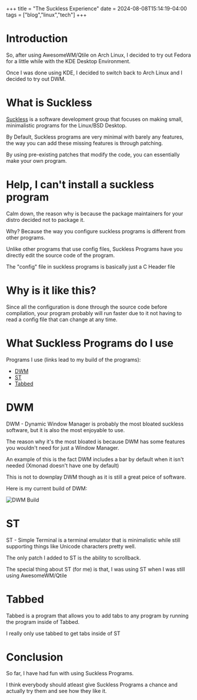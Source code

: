 +++
title = "The Suckless Experience"
date = 2024-08-08T15:14:19-04:00
tags = ["blog","linux","tech"]
+++

# Introduction

So, after using AwesomeWM/Qtile on Arch Linux, I decided to try out Fedora for a little while with the KDE Desktop Environment.

Once I was done using KDE, I decided to switch back to Arch Linux and I decided to try out DWM.

# What is Suckless

[Suckless](https://suckless.org) is a software development group that focuses on making small, minimalistic programs for the Linux/BSD Desktop.

By Default, Suckless programs are very minimal with barely any features, the way you can add these missing features is through patching.

By using pre-existing patches that modify the code, you can essentially make your own program.

# Help, I can't install a suckless program

Calm down, the reason why is because the package maintainers for your distro decided not to package it.

Why? Because the way you configure suckless programs is different from other programs.

Unlike other programs that use config files, Suckless Programs have you directly edit the source code of the program.

The "config" file in suckless programs is basically just a C Header file

# Why is it like this?

Since all the configuration is done through the source code before compilation, your program probably will run faster due to it not having to read a config file that can change at any time.

# What Suckless Programs do I use

Programs I use (links lead to my build of the programs):
- [DWM](https://github.com/redkittty/dwm-envixty)
- [ST](https://github.com/redkittty/st-envixty)
- [Tabbed](https://github.com/redkittty/tabbed-envixty)

# DWM

DWM - Dynamic Window Manager is probably the most bloated suckless software, but it is also the most enjoyable to use.

The reason why it's the most bloated is because DWM has some features you wouldn't need for just a Window Manager.

An example of this is the fact DWM includes a bar by default when it isn't needed (Xmonad doesn't have one by default)

This is not to downplay DWM though as it is still a great peice of software.

Here is my current build of DWM:

![DWM Build](/img/dwm.png)

# ST

ST - Simple Terminal is a terminal emulator that is minimalistic while still supporting things like Unicode characters pretty well.

The only patch I added to ST is the ability to scrollback.

The special thing about ST (for me) is that, I was using ST when I was still using AwesomeWM/Qtile

# Tabbed

Tabbed is a program that allows you to add tabs to any program by running the program inside of Tabbed.

I really only use tabbed to get tabs inside of ST

# Conclusion

So far, I have had fun with using Suckless Programs.

I think everybody should atleast give Suckless Programs a chance and actually try them and see how they like it.
